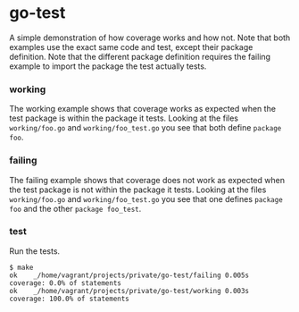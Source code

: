 # go-test
A simple demonstration of how coverage works and how not. Note that both
examples use the exact same code and test, except their package definition.
Note that the different package definition requires the failing example to
import the package the test actually tests.

### working
The working example shows that coverage works as expected when the test package
is within the package it tests. Looking at the files `working/foo.go` and
`working/foo_test.go` you see that both define `package foo`.

### failing
The failing example shows that coverage does not work as expected when the test package
is not within the package it tests. Looking at the files `working/foo.go` and
`working/foo_test.go` you see that one defines `package foo` and the other `package foo_test`.

### test
Run the tests.
```
$ make
ok    _/home/vagrant/projects/private/go-test/failing 0.005s  coverage: 0.0% of statements
ok    _/home/vagrant/projects/private/go-test/working 0.003s  coverage: 100.0% of statements
```
